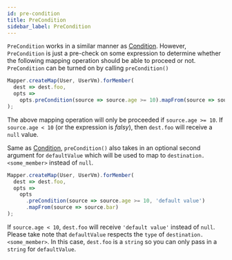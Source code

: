 ```yaml
---
id: pre-condition
title: PreCondition
sidebar_label: PreCondition
---
```


`PreCondition` works in a similar manner as [Condition](condition). However, `PreCondition` is just a pre-check on some expression
to determine whether the following mapping operation should be able to proceed or not. `PreCondition` can be turned on by calling `preCondition()`

```typescript
Mapper.createMap(User, UserVm).forMember(
  dest => dest.foo,
  opts =>
    opts.preCondition(source => source.age >= 10).mapFrom(source => source.bar)
);
```

The above mapping operation will only be proceeded if `source.age >= 10`. If `source.age < 10` (or the expression is _falsy_), then `dest.foo` will receive a `null` value.

Same as [Condition](condition), `preCondition()` also takes in an optional second argument for `defaultValue` which will be used to map to `destination.<some_member>` instead of `null`.

```typescript
Mapper.createMap(User, UserVm).forMember(
  dest => dest.foo,
  opts =>
    opts
      .preCondition(source => source.age >= 10, 'default value')
      .mapFrom(source => source.bar)
);
```

If `source.age < 10`, `dest.foo` will receive `'default value'` instead of `null`. Please take note that `defaultValue` respects the `type` of `destination.<some_member>`. In this case, `dest.foo` is a `string` so you can only pass in a `string` for `defaultValue`.
